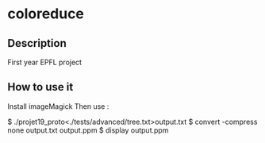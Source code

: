 # coloreduce

## Description

First year EPFL project

## How to use it

Install imageMagick
Then use :

$ ./projet19_proto<./tests/advanced/tree.txt>output.txt
$ convert -compress none output.txt output.ppm
$ display output.ppm